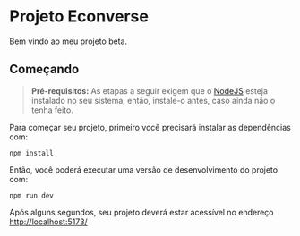 
# Projeto Econverse

Bem vindo ao meu projeto beta.

## Começando

> **Pré-requisitos:**
> As etapas a seguir exigem que o [NodeJS](https://nodejs.org/en/) esteja instalado no seu sistema, então,
> instale-o antes, caso ainda não o tenha feito.

Para começar seu projeto, primeiro você precisará instalar as dependências com:

```
npm install
```

Então, você poderá executar uma versão de desenvolvimento do projeto com:

```
npm run dev
```

Após alguns segundos, seu projeto deverá estar acessível no endereço
[http://localhost:5173/](http://localhost:5173/)

